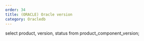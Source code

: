 ```yaml
---
order: 34
title: (ORACLE) Oracle version
category: Oracledb
---
```


select product, version, status from product_component_version;